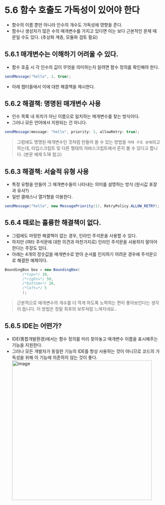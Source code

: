 # 5.6 함수 호출도 가독성이 있어야 한다
- 함수의 이름 뿐만 아니라 인수의 개수도 가독성에 영향을 준다.
- 함수나 생성자가 많은 수의 매개변수를 가지고 있다면 이는 보다 근본적인 문제 때문일 수도 있다. (추상화 계층, 모듈화 검토 필요)

## 5.6.1 매개변수는 이해하기 어려울 수 있다.
- 함수 호출 시 각 인수의 값이 무엇을 의미하는지 알려면 함수 정의를 확인해야 한다.
```java
sendMessage("hello", 1, true);
```
- 아래 챕터들에서 이에 대한 해결책을 제시한다.

## 5.6.2 해결책: 명명된 매개변수 사용
- 인수 목록 내 위치가 아닌 이름으로 일치하는 매개변수를 찾는 방식이다.
- 그러나 모든 언어에서 지원되는 건 아니다.
```java
sendMessage(message: "hello", priority: 1, allowRetry: true);
```
> 그럼에도 명명된 매개변수인 것처럼 만들어 쓸 수 있는 방법을 `객체 구조 분해`라고 하는데,
> 타입스크립트 및 다른 형태의 자바스크립트에서 흔히 볼 수 있다고 합니다. (본문 예제 5.18 참고)

## 5.6.3 해결책: 서술적 유형 사용
- 특정 유형을 만들어 그 매개변수들이 나타내는 의미를 설명하는 방식 (원시값 포장과 유사?)
- 일반 클래스나 열거형을 이용한다.

```java
sendMessage("hello", new MessagePriority(1), RetryPolicy.ALLOW_RETRY);
```

## 5.6.4 때로는 훌륭한 해결책이 없다.
- 그럼에도 마땅한 해결책이 없는 경우, 인라인 주석문을 사용할 수 있다.
- 하지만 (여타 주석문에 대한 의견과 마찬가지로) 인라인 주석문을 사용하지 말아야 한다는 주장도 있다.
- 아래는 4개의 정숫값을 매개변수로 받아 순서를 인지하기 어려운 경우에 주석문으로 해결한 예제이다.
```java
BoundingBox box = new BoundingBox(
        /*top=*/ 10,
        /*right=*/ 50,
        /*bottom=*/ 20,
        /*left=*/ 5
        );
```
> 근본적으로 매개변수의 개수를 더 적게 하도록 노력하는 편이 좋아보인다는 생각이 듭니다.
> 이 방법은 정말 최후의 보루처럼 느껴지네요..

## 5.6.5 IDE는 어떤가?
- IDE(통합개발환경)에서는 함수 정의를 미리 찾아놓고 매개변수 이름을 표시해주는 기능을 지원한다.
- 그러나 모든 개발자가 동일한 기능의 IDE를 항상 사용하는 것이 아니므로 코드의 가독성을 위해 이 기능에 의존하지 않는 것이 좋다.
  <img width="452" alt="image" src="https://user-images.githubusercontent.com/97426362/223886736-70e7892e-aa24-4acf-b2d5-a12f3fc4bdac.png">
